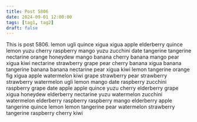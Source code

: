 ```yaml
---
title: Post 5806
date: 2024-09-01 12:00:00
tags: [tag1, tag2]
draft: false
---
```

This is post 5806.
lemon
ugli
quince
xigua
xigua
apple
elderberry
quince
lemon
yuzu
cherry
raspberry
mango
yuzu
zucchini
date
tangerine
tangerine
nectarine
orange
honeydew
mango
banana
cherry
banana
mango
pear
xigua
kiwi
nectarine
strawberry
grape
pear
cherry
banana
xigua
banana
tangerine
banana
banana
nectarine
pear
xigua
kiwi
lemon
tangerine
orange
fig
xigua
apple
watermelon
kiwi
grape
strawberry
pear
strawberry
strawberry
watermelon
ugli
lemon
mango
date
raspberry
zucchini
raspberry
grape
date
apple
apple
quince
yuzu
cherry
elderberry
grape
xigua
honeydew
elderberry
nectarine
yuzu
watermelon
zucchini
watermelon
elderberry
raspberry
raspberry
mango
elderberry
apple
tangerine
quince
lemon
lemon
tangerine
pear
watermelon
strawberry
tangerine
raspberry
cherry
kiwi
